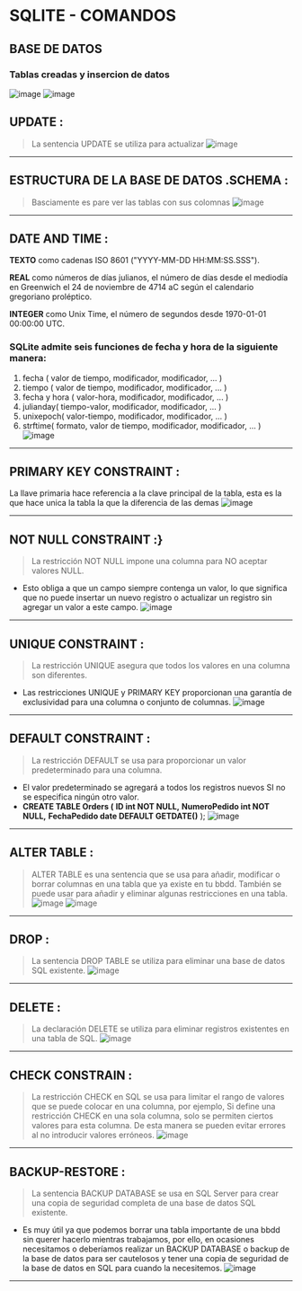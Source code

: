 # SQLITE - COMANDOS 
## BASE DE DATOS
### **Tablas creadas y insercion de datos**
![image](https://github.com/juanpisjaja/Sqlitre3/blob/main/IMG/tablas.png)
![image](https://github.com/juanpisjaja/Sqlitre3/blob/main/IMG/insertar.png)
## UPDATE :
>La sentencia UPDATE se utiliza para actualizar 
![image](https://github.com/juanpisjaja/Sqlitre3/blob/main/IMG/update.png)
***
## ESTRUCTURA DE LA BASE DE DATOS .SCHEMA :
>Basciamente es pare ver las tablas con sus colomnas 
![image](https://github.com/juanpisjaja/Sqlitre3/blob/main/IMG/schema.png)
***
## DATE AND TIME :
**TEXTO** como cadenas ISO 8601 ("YYYY-MM-DD HH:MM:SS.SSS").

**REAL** como números de días julianos, el número de días desde el mediodía en Greenwich el 24 de noviembre de 4714 aC según el calendario gregoriano proléptico. 

**INTEGER** como Unix Time, el número de segundos desde 1970-01-01 00:00:00 UTC.
### SQLite admite seis funciones de fecha y hora de la siguiente manera:
1.	fecha ( valor de tiempo, modificador, modificador, ... )
2.	tiempo ( valor de tiempo, modificador, modificador, ... )
3.	fecha y hora ( valor-hora, modificador, modificador, ... )
4.	julianday( tiempo-valor, modificador, modificador, ... )
5.	unixepoch( valor-tiempo, modificador, modificador, ... )
6.	strftime( formato, valor de tiempo, modificador, modificador, ... )
![image](https://github.com/juanpisjaja/Sqlitre3/blob/main/IMG/date%20and%20time.png)
***
## PRIMARY KEY CONSTRAINT :
La llave primaria hace referencia a la clave principal de la tabla, esta es la que hace unica la tabla la que la diferencia de las demas 
![image](https://github.com/juanpisjaja/Sqlitre3/blob/main/IMG/tablas.png)
***
## NOT NULL CONSTRAINT :}
>La restricción NOT NULL impone una columna para NO aceptar valores NULL.

*  Esto obliga a que un campo siempre contenga un valor, lo que significa que no puede insertar un nuevo registro o actualizar un registro sin agregar un valor a este campo.
![image](https://github.com/juanpisjaja/Sqlitre3/blob/main/IMG/not%20null.png)
***
## UNIQUE CONSTRAINT :
>La restricción UNIQUE asegura que todos los valores en una columna son diferentes.

* Las restricciones UNIQUE y PRIMARY KEY proporcionan una garantía de exclusividad para una columna o conjunto de columnas.
![image](https://github.com/juanpisjaja/Sqlitre3/blob/main/IMG/unique.png)
***
## DEFAULT CONSTRAINT :
>La restricción DEFAULT se usa para proporcionar un valor predeterminado para una columna.

* El valor predeterminado se agregará a todos los registros nuevos SI no se especifica ningún otro valor.
* **CREATE TABLE Orders (**
    **ID int NOT NULL,**
    **NumeroPedido int NOT NULL,**
    **FechaPedido date DEFAULT GETDATE()**
);
![image](https://github.com/juanpisjaja/Sqlitre3/blob/main/IMG/default.png)
***
## ALTER TABLE :
>ALTER TABLE es una sentencia que se usa para añadir, modificar o borrar columnas en una tabla que ya existe en tu bbdd. También se puede usar para añadir y eliminar algunas restricciones en una tabla.
![image](https://github.com/juanpisjaja/Sqlitre3/blob/main/IMG/alter1.png)
![image](https://github.com/juanpisjaja/Sqlitre3/blob/main/IMG/alter2.png)
***
## DROP :
>La sentencia DROP TABLE se utiliza para eliminar una base de datos SQL existente.
![image](https://github.com/juanpisjaja/Sqlitre3/blob/main/IMG/drop.png)
***
## DELETE :
>La declaración DELETE se utiliza para eliminar registros existentes en una tabla de SQL.
![image](https://github.com/juanpisjaja/Sqlitre3/blob/main/IMG/delete.png)
***
## CHECK CONSTRAIN :
>La restricción CHECK en SQL se usa para limitar el rango de valores que se puede colocar en una columna, por ejemplo, Si define una restricción CHECK en una sola columna, solo se permiten ciertos valores para esta columna. De esta manera se pueden evitar errores al no introducir valores erróneos.
![image](https://github.com/juanpisjaja/Sqlitre3/blob/main/IMG/check.png)
***
## BACKUP-RESTORE :
>La sentencia BACKUP DATABASE se usa en SQL Server para crear una copia de seguridad completa de una base de datos SQL existente.

* Es muy útil ya que podemos borrar una tabla importante de una bbdd
sin querer hacerlo mientras trabajamos, por ello, en ocasiones necesitamos o deberíamos realizar un BACKUP DATABASE o backup de la base de datos para ser cautelosos y tener una copia de seguridad de la base de datos en SQL para cuando la necesitemos.
![image](https://github.com/juanpisjaja/Sqlitre3/blob/main/IMG/BAKCUP.png)
***

























